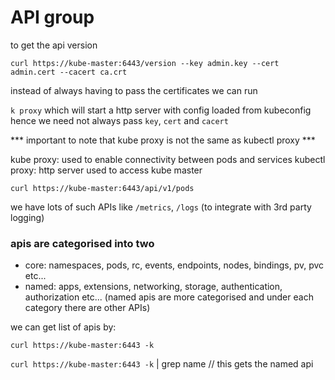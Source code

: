 # API group

to get the api version

`curl https://kube-master:6443/version --key admin.key --cert admin.cert --cacert ca.crt`

instead of always having to pass the certificates we can run 

`k proxy` which will start a http server with config loaded from kubeconfig hence we need not always pass `key`, `cert` and `cacert` 

*** important to note that kube proxy is not the same as kubectl proxy ***

kube proxy: used to enable connectivity between pods and services 
kubectl proxy: http server used to access kube master

`curl https://kube-master:6443/api/v1/pods`

we have lots of such APIs like `/metrics`, `/logs` (to integrate with 3rd party logging)

### apis are categorised into two

- core: namespaces, pods, rc, events, endpoints, nodes, bindings, pv, pvc etc... 
- named: apps, extensions, networking, storage, authentication, authorization etc... (named apis are more categorised and under each category there are other APIs)


we can get list of apis by:

`curl https://kube-master:6443 -k`

`curl https://kube-master:6443 -k` | grep name // this gets the named api 

